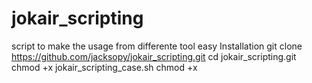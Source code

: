 # jokair_scripting
script to make the usage from differente tool easy
Installation
git clone https://github.com/jacksopy/jokair_scripting.git
cd jokair_scripting.git
chmod +x jokair_scripting_case.sh
chmod +x 
